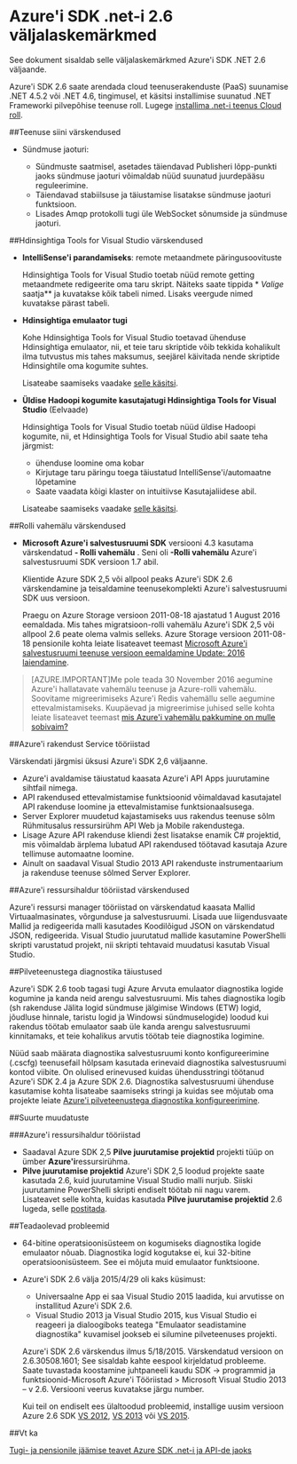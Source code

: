 <properties 
   pageTitle="Azure'i SDK .net-i 2.6 väljalaskemärkmed" 
   description="Azure'i SDK .net-i 2.6 väljalaskemärkmed" 
   services="app-service/web" 
   documentationCenter=".net" 
   authors="Juliako" 
   manager="erikre" 
   editor=""/>

<tags
   ms.service="app-service"
   ms.devlang="multiple"
   ms.topic="article"
   ms.tgt_pltfrm="na"
   ms.workload="integration" 
   ms.date="10/17/2016"
   ms.author="juliako"/>

 
# <a name="azure-sdk-for-net-26-release-notes"></a>Azure'i SDK .net-i 2.6 väljalaskemärkmed

See dokument sisaldab selle väljalaskemärkmed Azure'i SDK .NET 2.6 väljaande. 

Azure'i SDK 2.6 saate arendada cloud teenuserakenduste (PaaS) suunamise .NET 4.5.2 või .NET 4.6, tingimusel, et käsitsi installimise suunatud .NET Frameworki pilvepõhise teenuse roll. Lugege [installima .net-i teenus Cloud roll](http://go.microsoft.com/fwlink/?LinkID=309796).


##<a name="service-bus-updates"></a>Teenuse siini värskendused

- Sündmuse jaoturi: 

    - Sündmuste saatmisel, asetades täiendavad Publisheri lõpp-punkti jaoks sündmuse jaoturi võimaldab nüüd suunatud juurdepääsu reguleerimine.
    - Täiendavad stabiilsuse ja täiustamise lisatakse sündmuse jaoturi funktsioon.
    - Lisades Amqp protokolli tugi üle WebSocket sõnumside ja sündmuse jaoturi.

##<a name="hdinsight-tools-for-visual-studio-updates"></a>Hdinsightiga Tools for Visual Studio värskendused

- **IntelliSense'i parandamiseks**: remote metaandmete päringusoovituste

    Hdinsightiga Tools for Visual Studio toetab nüüd remote getting metaandmete redigeerite oma taru skript. Näiteks saate tippida * *Valige* saatja** ja kuvatakse kõik tabeli nimed. Lisaks veergude nimed kuvatakse pärast tabeli.

- **Hdinsightiga emulaator tugi**

    Kohe Hdinsightiga Tools for Visual Studio toetavad ühenduse Hdinsightiga emulaator, nii, et teie taru skriptide võib tekkida kohalikult ilma tutvustus mis tahes maksumus, seejärel käivitada nende skriptide Hdinsightile oma kogumite suhtes. 

    Lisateabe saamiseks vaadake [selle käsitsi](http://go.microsoft.com/fwlink/?LinkID=529540&clcid=0x409).

- **Üldise Hadoopi kogumite kasutajatugi Hdinsightiga Tools for Visual Studio** (Eelvaade)

    Hdinsightiga Tools for Visual Studio toetab nüüd üldise Hadoopi kogumite, nii, et Hdinsightiga Tools for Visual Studio abil saate teha järgmist:

    - ühenduse loomine oma kobar 
    - Kirjutage taru päringu toega täiustatud IntelliSense'i/automaatne lõpetamine 
    - Saate vaadata kõigi klaster on intuitiivse Kasutajaliidese abil. 

    Lisateabe saamiseks vaadake [selle käsitsi](http://go.microsoft.com/fwlink/?LinkID=529540&clcid=0x409).

##<a name="in-role-cache-updates"></a>Rolli vahemälu värskendused

- **Microsoft Azure'i salvestusruumi SDK** versiooni 4.3 kasutama värskendatud **- Rolli vahemälu** . Seni oli **-Rolli vahemälu** Azure'i salvestusruumi SDK versioon 1.7 abil.

    Klientide Azure SDK 2,5 või allpool peaks Azure'i SDK 2.6 värskendamine ja teisaldamine teenusekomplekti Azure'i salvestusruumi SDK uus versioon. 

    Praegu on Azure Storage versioon 2011-08-18 ajastatud 1 August 2016 eemaldada. Mis tahes migratsioon-rolli vahemälu Azure'i SDK 2,5 või allpool 2.6 peate olema valmis selleks. Azure Storage versioon 2011-08-18 pensionile kohta leiate lisateavet teemast [Microsoft Azure'i salvestusruumi teenuse versioon eemaldamine Update: 2016 laiendamine](http://blogs.msdn.com/b/windowsazurestorage/archive/2015/10/19/microsoft-azure-storage-service-version-removal-update-extension-to-2016.aspx).

>[AZURE.IMPORTANT]Me pole teada 30 November 2016 aegumine Azure'i hallatavate vahemälu teenuse ja Azure-rolli vahemälu. Soovitame migreerimiseks Azure'i Redis vahemällu selle aegumine ettevalmistamiseks. Kuupäevad ja migreerimise juhised selle kohta leiate lisateavet teemast [mis Azure'i vahemälu pakkumine on mulle sobivaim?](../redis-cache/cache-faq.md#which-azure-cache-offering-is-right-for-me)

##<a name="azure-app-service-tools"></a>Azure'i rakendust Service tööriistad

Värskendati järgmisi üksusi Azure'i SDK 2,6 väljaanne.

- Azure'i avaldamise täiustatud kaasata Azure'i API Apps juurutamine sihtfail nimega.
- API rakendused ettevalmistamise funktsioonid võimaldavad kasutajatel API rakenduse loomine ja ettevalmistamise funktsionaalsusega.
- Server Explorer muudetud kajastamiseks uus rakendus teenuse sõlm Rühmitusalus ressursirühm API Web ja Mobile rakendustega.
- Lisage Azure API rakenduse kliendi žest lisatakse enamik C# projektid, mis võimaldab ärplema lubatud API rakendused töötavad kasutaja Azure tellimuse automaatne loomine.
- Ainult on saadaval Visual Studio 2013 API rakenduste instrumentaarium ja rakenduse teenuse sõlmed Server Explorer. 

##<a name="azure-resource-manager-tools-updates"></a>Azure'i ressursihaldur tööriistad värskendused

Azure'i ressursi manager tööriistad on värskendatud kaasata Mallid Virtuaalmasinates, võrgunduse ja salvestusruumi. Lisada uue liigendusvaate Mallid ja redigeerida malli kasutades Koodilõigud JSON on värskendatud JSON, redigeerida. Visual Studio juurutatud mallide kasutamine PowerShelli skripti varustatud projekt, nii skripti tehtavaid muudatusi kasutab Visual Studio.

##<a name="diagnostics-improvements-for-cloud-services"></a>Pilveteenustega diagnostika täiustused

Azure'i SDK 2.6 toob tagasi tugi Azure Arvuta emulaator diagnostika logide kogumine ja kanda neid arengu salvestusruumi. Mis tahes diagnostika logib (sh rakenduse Jälita logid sündmuse jälgimise Windows (ETW) logid, jõudluse hinnale, taristu logid ja Windowsi sündmuselogide) loodud kui rakendus töötab emulaator saab üle kanda arengu salvestusruumi kinnitamaks, et teie kohalikus arvutis töötab teie diagnostika logimine. 

Nüüd saab määrata diagnostika salvestusruumi konto konfigureerimine (.cscfg) teenusefail hõlpsam kasutada erinevaid diagnostika salvestusruumi kontod viibite. On olulised erinevused kuidas ühendusstringi töötanud Azure'i SDK 2.4 ja Azure SDK 2.6. Diagnostika salvestusruumi ühenduse kasutamise kohta lisateabe saamiseks stringi ja kuidas see mõjutab oma projekte leiate [Azure'i pilveteenustega diagnostika konfigureerimine](http://go.microsoft.com/fwlink/?LinkID=532784).

##<a name="breaking-changes"></a>Suurte muudatuste

###<a name="azure-resource-manager-tools"></a>Azure'i ressursihaldur tööriistad 

- Saadaval Azure SDK 2,5 **Pilve juurutamise projektid** projekti tüüp on ümber **Azure'i**ressursirühma.
- **Pilve juurutamise projektid** Azure'i SDK 2,5 loodud projekte saate kasutada 2.6, kuid juurutamine Visual Studio malli nurjub. Siiski juurutamine PowerShelli skripti endiselt töötab nii nagu varem.  Lisateavet selle kohta, kuidas kasutada **Pilve juurutamise projektid** 2.6 lugeda, selle [postitada](http://go.microsoft.com/fwlink/?LinkID=534086).
 
##<a name="known-issues"></a>Teadaolevad probleemid

- 64-bitine operatsioonisüsteem on kogumiseks diagnostika logide emulaator nõuab. Diagnostika logid kogutakse ei, kui 32-bitine operatsioonisüsteem. See ei mõjuta muid emulaator funktsioone. 

- Azure'i SDK 2.6 välja 2015/4/29 oli kaks küsimust: 

    - Universaalne App ei saa Visual Studio 2015 laadida, kui arvutisse on installitud Azure'i SDK 2.6.
    - Visual Studio 2013 ja Visual Studio 2015, kus Visual Studio ei reageeri ja dialoogiboks teatega "Emulaator seadistamine diagnostika" kuvamisel jookseb ei silumine pilveteenuses projekti.
    
    Azure'i SDK 2.6 värskendus ilmus 5/18/2015. Värskendatud versioon on 2.6.30508.1601; See sisaldab kahte eespool kirjeldatud probleeme. Saate tuvastada koostamine juhtpaneeli kaudu SDK -> programmid ja funktsioonid-Microsoft Azure'i Tööriistad > Microsoft Visual Studio 2013 – v 2.6. Versiooni veerus kuvatakse järgu number.

    Kui teil on endiselt ees ülaltoodud probleemid, installige uusim versioon Azure 2.6 SDK [VS 2012](http://go.microsoft.com/fwlink/p/?linkid=323511&clcid=0x409), [VS 2013](http://go.microsoft.com/fwlink/p/?linkid=323510&clcid=0x409) või [VS 2015](http://go.microsoft.com/fwlink/?linkid=518003&clcid=0x409).
 
##<a name="see-also"></a>Vt ka

[Tugi- ja pensionile jäämise teavet Azure SDK .net-i ja API-de jaoks](https://msdn.microsoft.com/library/azure/dn479282.aspx/)
